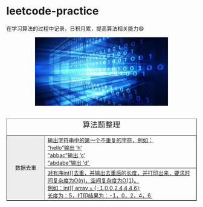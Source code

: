 # leetcode-practice
在学习算法的过程中记录，日积月累，提高算法相关能力😄

<div align=center>
<img src="resouce/arithmetic_logo.jpeg" width = "70%" height = "70%"/>
</div>
<style>
	.cp_style{
		<!--border:1px solid #000;
-->		height:60px;
		font-size:20px;
		text-aligin:center;
		align:center;
	}
	.td_title{
		background-color:#ededed;
		text-align: center;
		width:20%;
		height:30px
	}
	.td_desc{
		width:80%;
		height:30px
	}
</style>
<table align="center" border="1" cellspacing="0" width="100%">
	<caption class="cp_style">算法题整理</caption>
	<tr >
		<td class="td_title"  rowspan="2">数据去重</td>
      	<td class="td_desc"><a href="code\001-输出字符串中第一个不重复的字符.md">输出字符串中的第一个不重复的字符，例如：</br>
   			“hello”输出 ‘h’ </br>
   			“abbac”输出 ‘c’ </br>
   			“abdabe”输出 ‘d’
   			</a>
      	</td>
   </tr>
   <tr >
      	<td class="td_desc"><a href="code\002-有序int[]去重.md">对有序int[]去重，并输出去重后的长度，并打印出来，要求时间复杂度为O(n)，空间复杂度为O(1)。</br>
			例如：int[] array = {-1,0,0,2,4,4,4,6};</br>
			长度为：5，打印结果为：-1，0，2，4，6
			</a>
      	</td>
   </tr>
   
</table>